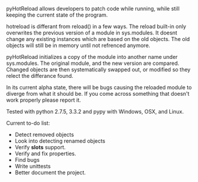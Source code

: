 pyHotReload allows developers to patch code while running, while still keeping the current state of the program.

hotreload is differant from reload() in a few ways. The reload built-in only overwrites the previous version of a module in sys.modules. It doesnt change any existing instances which are based on the old objects. The old objects will still be in memory until not refrenced anymore.

pyHotReload initializes a copy of the module into another name under sys.modules. The original module, and the new version are compared. Changed objects are then systematically swapped out, or modified so they relect the differance found.

In its current alpha state, there will be bugs causing the reloaded module to diverge from what it should be. If you come across something that doesn't work properly please report it.

Tested with python 2.7.5, 3.3.2 and pypy with Windows, OSX, and Linux.

Current to-do list:
  * Detect removed objects
  * Look into detecting renamed objects
  * Verify __slots__ support.
  * Verify and fix properties.
  * Find bugs
  * Write unittests
  * Better document the project.
